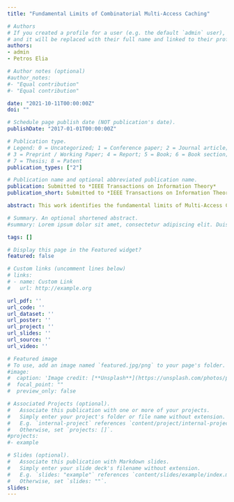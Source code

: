 ```yaml
---
title: "Fundamental Limits of Combinatorial Multi-Access Caching"

# Authors
# If you created a profile for a user (e.g. the default `admin` user), write the username (folder name) here 
# and it will be replaced with their full name and linked to their profile.
authors:
- admin
- Petros Elia

# Author notes (optional)
#author_notes:
#- "Equal contribution"
#- "Equal contribution"

date: "2021-10-11T00:00:00Z"
doi: ""

# Schedule page publish date (NOT publication's date).
publishDate: "2017-01-01T00:00:00Z"

# Publication type.
# Legend: 0 = Uncategorized; 1 = Conference paper; 2 = Journal article;
# 3 = Preprint / Working Paper; 4 = Report; 5 = Book; 6 = Book section;
# 7 = Thesis; 8 = Patent
publication_types: ["2"]

# Publication name and optional abbreviated publication name.
publication: Submitted to *IEEE Transactions on Information Theory*
publication_short: Submitted to *IEEE Transactions on Information Theory*

abstract: This work identifies the fundamental limits of Multi-Access Coded Caching (MACC) where each user is connected to multiple caches in a manner that follows a generalized combinatorial topology. This topology stands out as it allows for unprecedented coding gains, even with very modest cache resources. First, we extend the setting and the scheme presented by Muralidhar et al. to a much more general topology that supports both a much denser range of users and the coexistence of users connected to different numbers of caches, all while maintaining the astounding coding gains, here proven to be exactly optimal, associated with the combinatorial topology. This is achieved, for this generalized topology, with a novel information-theoretic converse that we present here, which establishes, together with the scheme, the exact optimal performance under the assumption of uncoded placement. We subsequently consider different connectivity ensembles, including the very general scenario of the entire ensemble of all possible network connectivities/topologies, where any user can be connected to any subset of caches arbitrarily. For these settings, we develop novel converse bounds on the optimal performance averaged over the ensemble's different connectivities, considering the additional realistic scenario that the connectivity at delivery time is entirely unknown during cache placement. This novel analysis of topological ensembles leaves open the possibility that currently-unknown topologies may yield even higher gains, a hypothesis that is part of the bigger question of which network topology yields the most caching gains.

# Summary. An optional shortened abstract.
#summary: Lorem ipsum dolor sit amet, consectetur adipiscing elit. Duis posuere tellus ac convallis placerat. Proin tincidunt magna sed ex sollicitudin condimentum.

tags: []

# Display this page in the Featured widget?
featured: false

# Custom links (uncomment lines below)
# links:
# - name: Custom Link
#   url: http://example.org

url_pdf: ''
url_code: ''
url_dataset: ''
url_poster: ''
url_project: ''
url_slides: ''
url_source: ''
url_video: ''

# Featured image
# To use, add an image named `featured.jpg/png` to your page's folder. 
#image:
#  caption: 'Image credit: [**Unsplash**](https://unsplash.com/photos/pLCdAaMFLTE)'
#  focal_point: ""
#  preview_only: false

# Associated Projects (optional).
#   Associate this publication with one or more of your projects.
#   Simply enter your project's folder or file name without extension.
#   E.g. `internal-project` references `content/project/internal-project/index.md`.
#   Otherwise, set `projects: []`.
#projects:
#- example

# Slides (optional).
#   Associate this publication with Markdown slides.
#   Simply enter your slide deck's filename without extension.
#   E.g. `slides: "example"` references `content/slides/example/index.md`.
#   Otherwise, set `slides: ""`.
slides:
---
```

